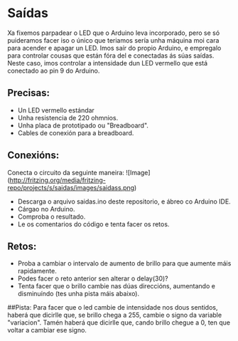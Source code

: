 # Saídas
Xa fixemos parpadear o LED que o Arduino leva incorporado, pero se só puideramos facer iso o único que teriamos sería unha máquina moi cara para acender e apagar un LED. Imos saír do propio Arduino, e empregalo para controlar cousas que están fóra del e conectadas ás súas saídas.
Neste caso, imos controlar a intensidade dun LED vermello que está conectado ao pin 9 do Arduino. 
## Precisas:
* Un LED vermello estándar
* Unha resistencia de 220 ohmnios.
* Unha placa de prototipado ou "Breadboard".
* Cables de conexión para a breadboard.
## Conexións:
Conecta o circuito da seguinte maneira:
![Image] (http://fritzing.org/media/fritzing-repo/projects/s/saidas/images/saidass.png)

* Descarga o arquivo saidas.ino deste repositorio, e ábreo co Arduino IDE. 
* Cárgao no Arduino.
* Comproba o resultado.
* Le os comentarios do código e tenta facer os retos.
## Retos:
* Proba a cambiar o intervalo de aumento de brillo para que aumente máis rapidamente.
* Podes facer o reto anterior sen alterar o delay(30)?
* Tenta facer que o brillo cambie nas dúas direccións, aumentando e disminuíndo (tes unha pista máis abaixo).





##Pista:
Para facer que o led cambie de intensidade nos dous sentidos, haberá que dicirlle que, se brillo chega a 255, cambie o signo da variable "variacion". Tamén haberá que dicirlle que, cando brillo chegue a 0, ten que voltar a cambiar ese signo.




